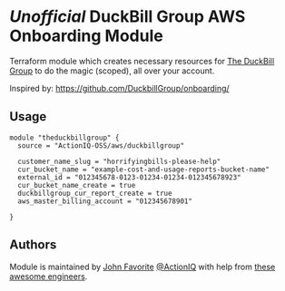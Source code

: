# *Unofficial* DuckBill Group AWS Onboarding Module

Terraform module which creates necessary resources for [The DuckBill Group](https://www.duckbillgroup.com/) to do the magic (scoped), all over your account.

Inspired by: https://github.com/DuckbillGroup/onboarding/

## Usage

```
module "theduckbillgroup" {
  source = "ActionIQ-OSS/aws/duckbillgroup"

  customer_name_slug = "horrifyingbills-please-help"
  cur_bucket_name = "example-cost-and-usage-reports-bucket-name"
  external_id = "012345678-0123-01234-01234-012345678923"
  cur_bucket_name_create = true
  duckbillgroup_cur_report_create = true
  aws_master_billing_account = "012345678901"

}
```

## Authors

Module is maintained by [John Favorite](https://github.com/OldCrowEW) [@ActionIQ](https://www.actioniq.com/) with help from [these awesome engineers](https://github.com/ActionIQ).